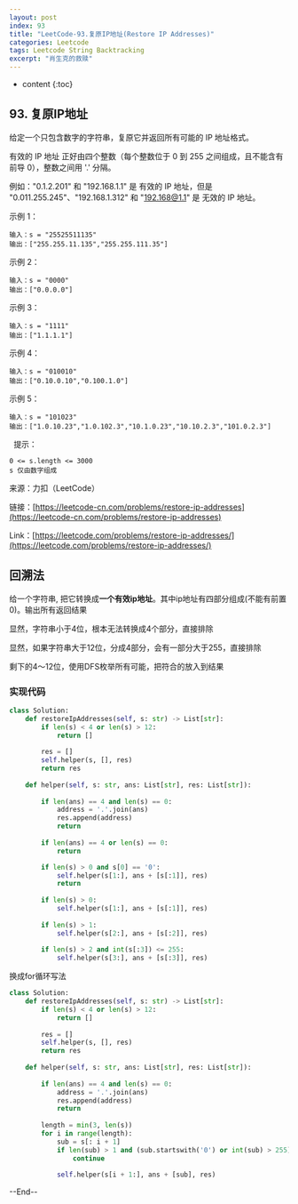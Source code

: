 ```yaml
---
layout: post
index: 93
title: "LeetCode-93.复原IP地址(Restore IP Addresses)"
categories: Leetcode
tags: Leetcode String Backtracking
excerpt: "肖生克的救赎"
---
```


* content
{:toc}

## 93. 复原IP地址

给定一个只包含数字的字符串，复原它并返回所有可能的 IP 地址格式。

有效的 IP 地址 正好由四个整数（每个整数位于 0 到 255 之间组成，且不能含有前导 0），整数之间用 '.' 分隔。

例如："0.1.2.201" 和 "192.168.1.1" 是 有效的 IP 地址，但是 "0.011.255.245"、"192.168.1.312" 和 "192.168@1.1" 是 无效的 IP 地址。


示例 1：

```
输入：s = "25525511135"
输出：["255.255.11.135","255.255.111.35"]
```

示例 2：

```
输入：s = "0000"
输出：["0.0.0.0"]
```

示例 3：

```
输入：s = "1111"
输出：["1.1.1.1"]
```

示例 4：

```
输入：s = "010010"
输出：["0.10.0.10","0.100.1.0"]
```

示例 5：

```
输入：s = "101023"
输出：["1.0.10.23","1.0.102.3","10.1.0.23","10.10.2.3","101.0.2.3"]
```
 
提示：

```
0 <= s.length <= 3000
s 仅由数字组成
```

来源：力扣（LeetCode）

链接：[https://leetcode-cn.com/problems/restore-ip-addresses](https://leetcode-cn.com/problems/restore-ip-addresses)

Link：[https://leetcode.com/problems/restore-ip-addresses/](https://leetcode.com/problems/restore-ip-addresses/)

## 回溯法

给一个字符串, 把它转换成**一个有效ip地址**。其中ip地址有四部分组成(不能有前置0)。输出所有返回结果

显然，字符串小于4位，根本无法转换成4个部分，直接排除

显然，如果字符串大于12位，分成4部分，会有一部分大于255，直接排除

剩下的4～12位，使用DFS枚举所有可能，把符合的放入到结果

### 实现代码

```python
class Solution:
    def restoreIpAddresses(self, s: str) -> List[str]:
        if len(s) < 4 or len(s) > 12:
            return []
        
        res = []
        self.helper(s, [], res)
        return res
        
    def helper(self, s: str, ans: List[str], res: List[str]):
        
        if len(ans) == 4 and len(s) == 0:
            address = '.'.join(ans)
            res.append(address)
            return
            
        if len(ans) == 4 or len(s) == 0:
            return

        if len(s) > 0 and s[0] == '0':
            self.helper(s[1:], ans + [s[:1]], res)
            return
            
        if len(s) > 0:
            self.helper(s[1:], ans + [s[:1]], res)
        
        if len(s) > 1:
            self.helper(s[2:], ans + [s[:2]], res)
            
        if len(s) > 2 and int(s[:3]) <= 255:
            self.helper(s[3:], ans + [s[:3]], res)
```

换成for循环写法

```python
class Solution:
    def restoreIpAddresses(self, s: str) -> List[str]:
        if len(s) < 4 or len(s) > 12:
            return []
        
        res = []
        self.helper(s, [], res)
        return res
        
    def helper(self, s: str, ans: List[str], res: List[str]):
        
        if len(ans) == 4 and len(s) == 0:
            address = '.'.join(ans)
            res.append(address)
            return
            
        length = min(3, len(s))   
        for i in range(length):
            sub = s[: i + 1]
            if len(sub) > 1 and (sub.startswith('0') or int(sub) > 255):
                continue
                
            self.helper(s[i + 1:], ans + [sub], res)
```

--End--

